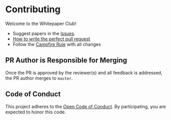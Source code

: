 # Contributing

Welcome to the Whitepaper Club!

* Suggest papers in the [Issues](https://github.com/FinHaven/whitepaper-club/issues/new).
* [How to write the perfect pull request](https://github.com/blog/1943-how-to-write-the-perfect-pull-request)
* Follow the [Campfire Rule](http://programmer.97things.oreilly.com/wiki/index.php/The_Boy_Scout_Rule) with all changes

## PR Author is Responsible for Merging

Once the PR is approved by the reviewer(s) and all feedback is addressed, the PR author merges to `master`.

## Code of Conduct
This project adheres to the [Open Code of Conduct](http://todogroup.org/opencodeofconduct/#finhaven-whitepaper-club/). By participating, you are expected to honor this code.
